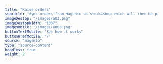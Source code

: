 ```yaml
---
title: "Raise orders"
subtitle: "Sync orders from Magento to Stock2Shop which will then be processed into your ERP / Accounting System"
imageDestop: "/images/a03.png"
imageDestopWidth: "1007"
imageMobile: "/images/a003.png"
buttonTextMobile: "See how it works"
buttonHrefMobile: "/" 
source: "magento"
type: "source-content"
headless: true
weight: 2
---
```

